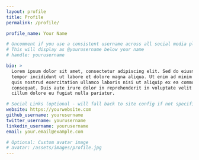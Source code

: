 ```yaml
---
layout: profile
title: Profile
permalink: /profile/

profile_name: Your Name

# Uncomment if you use a consistent username across all social media platforms
# This will display as @yourusername below your name
# handle: yourusername

bio: >
  Lorem ipsum dolor sit amet, consectetur adipiscing elit. Sed do eiusmod 
  tempor incididunt ut labore et dolore magna aliqua. Ut enim ad minim veniam, 
  quis nostrud exercitation ullamco laboris nisi ut aliquip ex ea commodo 
  consequat. Duis aute irure dolor in reprehenderit in voluptate velit esse 
  cillum dolore eu fugiat nulla pariatur.

# Social Links (optional - will fall back to site config if not specified)
website: https://yourwebsite.com
github_username: yourusername
twitter_username: yourusername
linkedin_username: yourusername
email: your.email@example.com

# Optional: Custom avatar image
# avatar: /assets/images/profile.jpg
---
```

